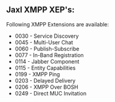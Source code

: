 Jaxl XMPP XEP's:
----------------
Following XMPP Extensions are available:

* 0030 - Service Discovery
* 0045 - Multi-User Chat
* 0060 - Publish-Subscribe
* 0077 - In-Band Registration
* 0114 - Jabber Component
* 0115 - Entity Capabilities
* 0199 - XMPP Ping
* 0203 - Delayed Delivery
* 0206 - XMPP Over BOSH
* 0249 - Direct MUC Invitation